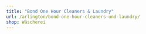 ```yaml
---
title: "Bond One Hour Cleaners & Laundry"
url: /arlington/bond-one-hour-cleaners-und-laundry/
shop: Wäscherei
---
```

